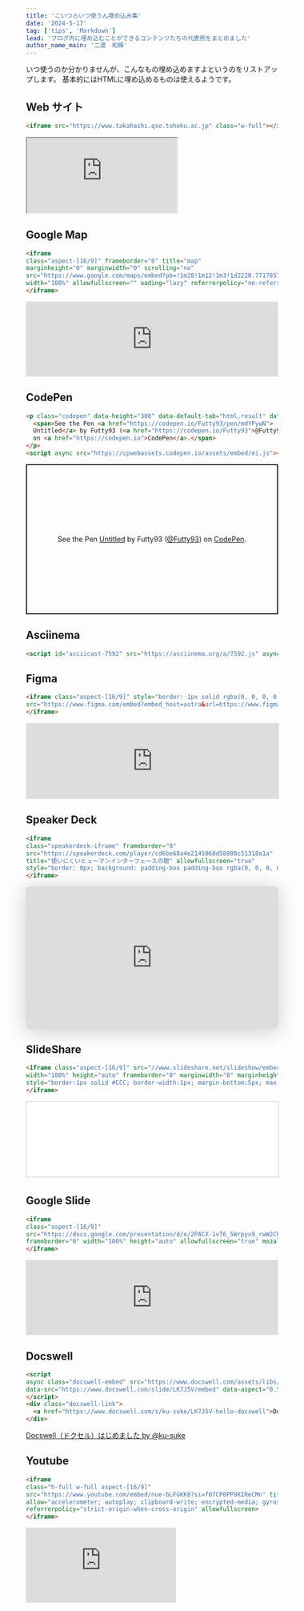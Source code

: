 ```yaml
---
title: 'こいつらいつ使うん埋め込み集'
date: '2024-5-17'
tag: ['tips', 'Markdown']
lead: 'ブログ内に埋め込むことができるコンテンツたちの代表例をまとめました'
author_name_main: '二渡　和輝'
---
```


いつ使うのか分かりませんが、こんなもの埋め込めますよというのをリストアップします。
基本的にはHTMLに埋め込めるものは使えるようです。

## Web サイト
```html
<iframe src="https://www.takahashi.qse.tohoku.ac.jp" class="w-full"></iframe>
```
<iframe src="https://www.takahashi.qse.tohoku.ac.jp" class="w-full aspect-[16/9]"></iframe>

## Google Map
```html
<iframe 
class="aspect-[16/9]" frameborder="0" title="map" 
marginheight="0" marginwidth="0" scrolling="no" 
src="https://www.google.com/maps/embed?pb=!1m28!1m12!1m3!1d2220.7717857620264!2d140.836551948494!3d38.25521785690698!2m3!1f0!2f0!3f0!3m2!1i1024!2i768!4f13.1!4m13!3e3!4m5!1s0x5f8a28567b9e0203%3A0x966a44e822756a66!2z6Z2S6JGJ5bGx!3m2!1d38.255548!2d140.83552559999998!4m5!1s0x5f8a28570c44e331%3A0x856877930a591764!2z57eP5ZCI56CU56m25qOf!3m2!1d38.2545539!2d140.8394304!5e0!3m2!1sja!2sjp!4v1701865600982!5m2!1sja!2sjp" 
width="100%" allowfullscreen="" oading="lazy" referrerpolicy="no-referrer-when-downgrade">
</iframe>
```
<iframe class="aspect-[16/9]" frameborder="0" title="map" marginheight="0" marginwidth="0" scrolling="no" src="https://www.google.com/maps/embed?pb=!1m28!1m12!1m3!1d2220.7717857620264!2d140.836551948494!3d38.25521785690698!2m3!1f0!2f0!3f0!3m2!1i1024!2i768!4f13.1!4m13!3e3!4m5!1s0x5f8a28567b9e0203%3A0x966a44e822756a66!2z6Z2S6JGJ5bGx!3m2!1d38.255548!2d140.83552559999998!4m5!1s0x5f8a28570c44e331%3A0x856877930a591764!2z57eP5ZCI56CU56m25qOf!3m2!1d38.2545539!2d140.8394304!5e0!3m2!1sja!2sjp!4v1701865600982!5m2!1sja!2sjp" width="100%" allowfullscreen="" oading="lazy" referrerpolicy="no-referrer-when-downgrade"></iframe>

## CodePen
```html
<p class="codepen" data-height="300" data-default-tab="html,result" data-slug-hash="mdYPywN" data-pen-title="Untitled" data-user="Futty93" style="height: 300px; box-sizing: border-box; display: flex; align-items: center; justify-content: center; border: 2px solid; margin: 1em 0; padding: 1em;">
  <span>See the Pen <a href="https://codepen.io/Futty93/pen/mdYPywN">
  Untitled</a> by Futty93 (<a href="https://codepen.io/Futty93">@Futty93</a>)
  on <a href="https://codepen.io">CodePen</a>.</span>
</p>
<script async src="https://cpwebassets.codepen.io/assets/embed/ei.js"></script>
```
<p class="codepen" data-height="300" data-default-tab="html,result" data-slug-hash="mdYPywN" data-pen-title="Untitled" data-user="Futty93" style="height: 300px; box-sizing: border-box; display: flex; align-items: center; justify-content: center; border: 2px solid; margin: 1em 0; padding: 1em;">
  <span>See the Pen <a href="https://codepen.io/Futty93/pen/mdYPywN">
  Untitled</a> by Futty93 (<a href="https://codepen.io/Futty93">@Futty93</a>)
  on <a href="https://codepen.io">CodePen</a>.</span>
</p>
<script async src="https://cpwebassets.codepen.io/assets/embed/ei.js"></script>

## Asciinema
```html
<script id="asciicast-7592" src="https://asciinema.org/a/7592.js" async></script>
```
<script id="asciicast-7592" src="https://asciinema.org/a/7592.js" async></script>

## Figma
```html
<iframe class="aspect-[16/9]" style="border: 1px solid rgba(0, 0, 0, 0.1);" height="auto" width="100%"
src="https://www.figma.com/embed?embed_host=astra&url=https://www.figma.com/file/LKQ4FJ4bTnCSjedbRpk931/Sample-File" allowfullscreen >
</iframe>
```
<iframe class="aspect-[16/9]" style="border: 1px solid rgba(0, 0, 0, 0.1);" height="auto" width="100%" src="https://www.figma.com/embed?embed_host=astra&url=https://www.figma.com/file/LKQ4FJ4bTnCSjedbRpk931/Sample-File" allowfullscreen ></iframe>

## Speaker Deck
```html
<iframe 
class="speakerdeck-iframe" frameborder="0" 
src="https://speakerdeck.com/player/cd6be68a4e2145068d58808c51318a1a" 
title="使いにくいヒューマンインターフェースの館" allowfullscreen="true" 
style="border: 0px; background: padding-box padding-box rgba(0, 0, 0, 0.1); margin: 0px; padding: 0px; border-radius: 6px; box-shadow: rgba(0, 0, 0, 0.2) 0px 5px 40px; width: 100%; height: auto; aspect-ratio: 16 / 9;" data-ratio="1.7777777777777777">
</iframe>
```
<iframe class="speakerdeck-iframe" frameborder="0" src="https://speakerdeck.com/player/cd6be68a4e2145068d58808c51318a1a" title="使いにくいヒューマンインターフェースの館" allowfullscreen="true" style="border: 0px; background: padding-box padding-box rgba(0, 0, 0, 0.1); margin: 0px; padding: 0px; border-radius: 6px; box-shadow: rgba(0, 0, 0, 0.2) 0px 5px 40px; width: 100%; height: auto; aspect-ratio: 16 / 9;" data-ratio="1.7777777777777777"></iframe>

## SlideShare
```html
<iframe class="aspect-[16/9]" src="//www.slideshare.net/slideshow/embed_code/key/B6SfqHFrWhihpr" 
width="100%" height="auto" frameborder="0" marginwidth="0" marginheight="0" scrolling="no" 
style="border:1px solid #CCC; border-width:1px; margin-bottom:5px; max-width: 100%;" loading="lazy" allowfullscreen>
</iframe> 
```
<iframe class="aspect-[6/5]" src="//www.slideshare.net/slideshow/embed_code/key/B6SfqHFrWhihpr" width="100%" height="auto" frameborder="0" marginwidth="0" marginheight="0" scrolling="no" style="border:1px solid #CCC; border-width:1px; margin-bottom:5px; max-width: 100%;" loading="lazy" allowfullscreen></iframe> 

## Google Slide
```html
<iframe 
class="aspect-[16/9]"
src="https://docs.google.com/presentation/d/e/2PACX-1vT6_5Wrpyx9_rwW2CR4EvwzSrpK1K-8wM9bPScv8KIbbIDVTUAEk7T2ZQQWtqDlhJyyHapESHmbFVTu/embed?start=false&loop=false&delayms=3000" 
frameborder="0" width="100%" height="auto" allowfullscreen="true" mozallowfullscreen="true" webkitallowfullscreen="true">
</iframe>
```
<iframe class="aspect-[16/9]" src="https://docs.google.com/presentation/d/e/2PACX-1vT6_5Wrpyx9_rwW2CR4EvwzSrpK1K-8wM9bPScv8KIbbIDVTUAEk7T2ZQQWtqDlhJyyHapESHmbFVTu/embed?start=false&loop=false&delayms=3000" frameborder="0" width="100%" height="auto" allowfullscreen="true" mozallowfullscreen="true" webkitallowfullscreen="true"></iframe>

## Docswell
```html
<script 
async class="docswell-embed" src="https://www.docswell.com/assets/libs/docswell-embed/docswell-embed.min.js" 
data-src="https://www.docswell.com/slide/LK7J5V/embed" data-aspect="0.5625">
</script>
<div class="docswell-link">
  <a href="https://www.docswell.com/s/ku-suke/LK7J5V-hello-docswell">Docswell（ドクセル）はじめました by @ku-suke</a>
</div>
```
<script async class="docswell-embed" src="https://www.docswell.com/assets/libs/docswell-embed/docswell-embed.min.js" data-src="https://www.docswell.com/slide/LK7J5V/embed" data-aspect="0.5625"></script><div class="docswell-link"><a href="https://www.docswell.com/s/ku-suke/LK7J5V-hello-docswell">Docswell（ドクセル）はじめました by @ku-suke</a></div>

## Youtube
```html
<iframe 
class="h-full w-full aspect-[16/9]" 
src="https://www.youtube.com/embed/nue-bLFGKK8?si=f07CP0PP8KIReCMn" title="YouTube video player" frameborder="0" 
allow="accelerometer; autoplay; clipboard-write; encrypted-media; gyroscope; picture-in-picture; web-share" 
referrerpolicy="strict-origin-when-cross-origin" allowfullscreen>
</iframe>
```
<iframe class="h-full w-full aspect-[16/9]" src="https://www.youtube.com/embed/nue-bLFGKK8?si=f07CP0PP8KIReCMn" title="YouTube video player" frameborder="0" allow="accelerometer; autoplay; clipboard-write; encrypted-media; gyroscope; picture-in-picture; web-share" referrerpolicy="strict-origin-when-cross-origin" allowfullscreen></iframe>

